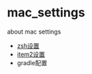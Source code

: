 mac_settings
============

about mac settings

* [zsh设置](https://github.com/yftx/mac_settings/blob/master/zsh.md)  
* [item2设置](https://github.com/yftx/mac_settings/blob/master/iterm2.md)
* gradle配置